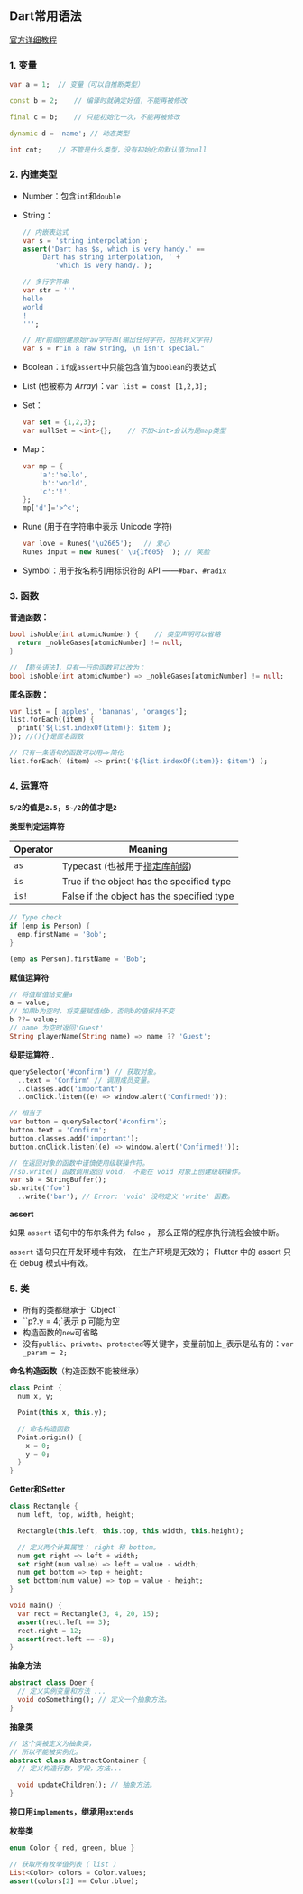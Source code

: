 ## Dart常用语法

[官方详细教程](https://www.dartcn.com/samples/)

### 1. 变量

```dart
var a = 1;	// 变量（可以自推断类型）

const b = 2;	// 编译时就确定好值，不能再被修改

final c = b;	// 只能初始化一次，不能再被修改

dynamic d = 'name'; // 动态类型

int cnt; 	// 不管是什么类型，没有初始化的默认值为null
```



### 2. 内建类型

- Number：包含`int`和`double`

- String： 

  ```dart
  // 内嵌表达式
  var s = 'string interpolation';
  assert('Dart has $s, which is very handy.' ==
      'Dart has string interpolation, ' +
          'which is very handy.');
  
  // 多行字符串
  var str = '''
  hello
  world
  !
  ''';
  
  // 用r前缀创建原始raw字符串(输出任何字符，包括转义字符)
  var s = r"In a raw string, \n isn't special."
  ```

- Boolean：`if`或`assert`中只能包含值为`boolean`的表达式

- List (也被称为 *Array*)：`var list = const [1,2,3];`

- Set：

  ```dart
  var set = {1,2,3};
  var nullSet = <int>{};	// 不加<int>会认为是map类型
  ```

- Map：

  ```dart
  var mp = {
      'a':'hello',
      'b':'world',
      'c':'!',
  };
  mp['d']='>^<';
  ```

- Rune (用于在字符串中表示 Unicode 字符)

  ```dart
  var love = Runes('\u2665');	// 爱心
  Runes input = new Runes(' \u{1f605} '); // 笑脸
  ```

- Symbol：用于按名称引用标识符的 API ——`#bar`、`#radix`



### 3. 函数

**普通函数：**

```dart
bool isNoble(int atomicNumber) {	// 类型声明可以省略
  return _nobleGases[atomicNumber] != null;
}

// 【箭头语法】，只有一行的函数可以改为：
bool isNoble(int atomicNumber) => _nobleGases[atomicNumber] != null;
```

**匿名函数：**

```dart
var list = ['apples', 'bananas', 'oranges'];
list.forEach((item) {
  print('${list.indexOf(item)}: $item');
}); //(){}是匿名函数

// 只有一条语句的函数可以用=>简化
list.forEach( (item) => print('${list.indexOf(item)}: $item') );
```



### 4. 运算符

**`5/2`的值是`2.5`，`5~/2`的值才是`2`**

**类型判定运算符**

| Operator | Meaning                                                      |
| -------- | ------------------------------------------------------------ |
| `as`     | Typecast (也被用于[指定库前缀](https://www.dartcn.com/guides/language/language-tour#指定库前缀)) |
| `is`     | True if the object has the specified type                    |
| `is!`    | False if the object has the specified type                   |

```dart
// Type check
if (emp is Person) {
  emp.firstName = 'Bob';
}

(emp as Person).firstName = 'Bob';
```



**赋值运算符**

```dart
// 将值赋值给变量a
a = value;
// 如果b为空时，将变量赋值给b，否则b的值保持不变
b ??= value;
// name 为空时返回'Guest'
String playerName(String name) => name ?? 'Guest';
```



**级联运算符..**

```dart
querySelector('#confirm') // 获取对象。
  ..text = 'Confirm' // 调用成员变量。
  ..classes.add('important')
  ..onClick.listen((e) => window.alert('Confirmed!'));

// 相当于
var button = querySelector('#confirm');
button.text = 'Confirm';
button.classes.add('important');
button.onClick.listen((e) => window.alert('Confirmed!'));

// 在返回对象的函数中谨慎使用级联操作符。
//sb.write() 函数调用返回 void， 不能在 void 对象上创建级联操作。
var sb = StringBuffer();
sb.write('foo')
  ..write('bar'); // Error: 'void' 没哟定义 'write' 函数。
```



**assert**

  如果 `assert` 语句中的布尔条件为 false ， 那么正常的程序执行流程会被中断。

  `assert` 语句只在开发环境中有效， 在生产环境是无效的； Flutter 中的 assert 只在 debug 模式中有效。



### 5. 类

* 所有的类都继承于 `Object``
* ``p?.y = 4;`表示 p 可能为空
* 构造函数的`new`可省略
* 没有`public`、`private`、`protected`等关键字，变量前加上`_`表示是私有的：`var _param = 2;`



**命名构造函数**（构造函数不能被继承）

```dart
class Point {
  num x, y;

  Point(this.x, this.y);

  // 命名构造函数
  Point.origin() {
    x = 0;
    y = 0;
  }
}
```



**Getter和Setter**

```dart
class Rectangle {
  num left, top, width, height;

  Rectangle(this.left, this.top, this.width, this.height);

  // 定义两个计算属性： right 和 bottom。
  num get right => left + width;
  set right(num value) => left = value - width;
  num get bottom => top + height;
  set bottom(num value) => top = value - height;
}

void main() {
  var rect = Rectangle(3, 4, 20, 15);
  assert(rect.left == 3);
  rect.right = 12;
  assert(rect.left == -8);
}
```



**抽象方法**

```dart
abstract class Doer {
  // 定义实例变量和方法 ...
  void doSomething(); // 定义一个抽象方法。
}
```



**抽象类**

```dart
// 这个类被定义为抽象类，
// 所以不能被实例化。
abstract class AbstractContainer {
  // 定义构造行数，字段，方法...

  void updateChildren(); // 抽象方法。
}
```



**接口用`implements`，继承用`extends`**



**枚举类**

```dart
enum Color { red, green, blue }

// 获取所有枚举值列表（ list ）
List<Color> colors = Color.values;
assert(colors[2] == Color.blue);
```

